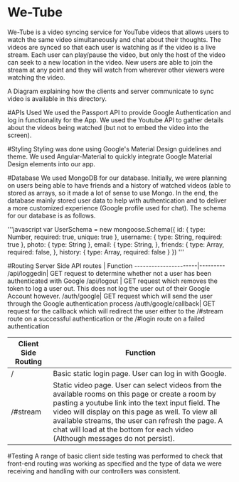 # We-Tube
We-Tube is a video syncing service for YouTube videos that allows users to watch the same video simultaneously and chat about their thoughts. The videos are synced so that each user is watching as if the video is a live stream. Each user can play/pause the video, but only the host of the video can seek to a new location in the video. New users are able to join the stream at any point and they will watch from wherever other viewers were watching the video. 

A Diagram explaining how the clients and server communicate to sync video is available in this directory. 

#APIs Used
We used the Passport API to provide Google Authentication and log in functionality for the App. We used the Youtube API to gather details about the videos being watched (but not to embed the video into the screen). 

#Styling
Styling was done using Google's Material Design guidelines and theme. We used Angular-Material to quickly integrate Google Material Design elements into our app. 

#Database
We used MongoDB for our database. Initially, we were planning on users being able to have friends and a history of watched videos (able to stored as arrays, so it made a lot of sense to use Mongo. In the end, the database mainly stored user data to help with authentication and to deliver a more customized experience (Google profile used for chat). The schema for our database is as follows.

'''javascript
var UserSchema = new mongoose.Schema({
	id: {
		type: Number,
		required: true,
		unique: true
	},
	username: {
		type: String,
		required: true
	},
	photo: {
		type: String
	},
	email: {
		type: String,
	},
	friends: {
		type: Array,
		required: false,
	},
	history: {
		type: Array,
		required: false
	}
})
'''

#Routing
Server Side API routes | Function
----------------------|---------
/api/loggedin| GET request to determine whether not a user has been authenticated with Google
/api/logout | GET request which removes the token to log a user out. This does not log the user out of their Google Account however.
/auth/google| GET request which will send the user through the Google authentication process
/auth/google/callback| GET request for the callback which will redirect the user either to the /#stream route on a successful authentication or the /#login route on a failed authentication


Client Side Routing | Function
--------------------|----------
/| Basic static login page. User can log in with Google.
/#stream | Static video page. User can select videos from the available rooms on this page or create a room by pasting a youtube link into the text input field. The video will display on this page as well. To view all available streams, the user can refresh the page. A chat will load at the bottom for each video (Although messages do not persist).


#Testing
A range of basic client side testing was performed to check that front-end routing was working as specified and the type of data we were receiving and handling with our controllers was consistent. 

